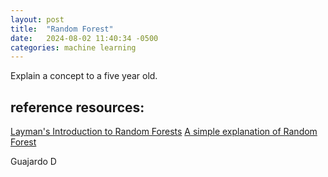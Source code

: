 ```yaml
---
layout: post
title:  "Random Forest"
date:   2024-08-02 11:40:34 -0500
categories: machine learning
---
```


Explain a concept to a five year old.


## reference resources:
[Layman's Introduction to Random Forests](https://blog.echen.me/2011/03/14/laymans-introduction-to-random-forests/)
[A simple explanation of Random Forest](https://stackoverflow.com/a/42103935)

Guajardo D